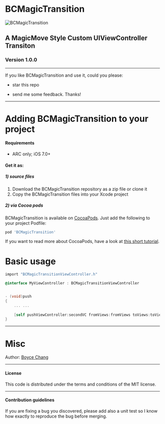 BCMagicTransition
=====================

![BCMagicTransition](https://github.com/boycechang/BCMagicTransition/blob/master/MagicTransition.gif)


## A MagicMove Style Custom UIViewController Transiton

### Version 1.0.0


---
If you like BCMagicTransition and use it, could you please:

 * star this repo 

 * send me some feedback. Thanks!


------------------------------------
Adding BCMagicTransition to your project
====================================

#### Requirements

* ARC only; iOS 7.0+

#### Get it as: 
##### 1) source files

1. Download the BCMagicTransition repository as a zip file or clone it
2. Copy the BCMagicTransition files into your Xcode project

##### 2) via Cocoa pods

BCMagicTransition is available on [CocoaPods](http://cocoapods.org). Just add the following to your project Podfile:

```ruby
pod 'BCMagicTransition'
```

If you want to read more about CocoaPods, have a look at [this short tutorial](http://www.raywenderlich.com/12139/introduction-to-cocoapods).


Basic usage
====================================
```objective-c
import "BCMagicTransitionViewController.h"

@interface MyViewController : BCMagicTransitionViewController


- (void)push
{
    ... ...
    
    [self pushViewController:secondVC fromViews:fromViews toViews:toViews duration:0.3];
}

```

-------

Misc
=======

Author: [Boyce Chang](http://www.boycechang.com)

-------
#### License
This code is distributed under the terms and conditions of the MIT license. 

-------
#### Contribution guidelines

If you are fixing a bug you discovered, please add also a unit test so I know how exactly to reproduce the bug before merging.
